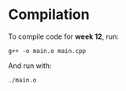 # Compilation

To compile code for **week 12**, run:

`g++ -o main.o main.cpp`

And run with:

`./main.o`
